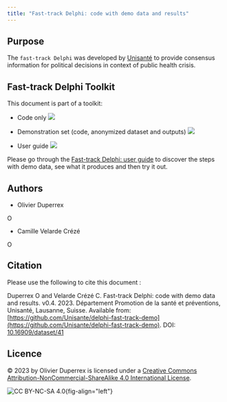 ```yaml
---
title: "Fast-track Delphi: code with demo data and results"
---
```


## Purpose

The `fast-track Delphi` was developed by [Unisanté](https://www.unisante.ch/) to provide consensus information for political decisions in context of public health crisis.

## Fast-track Delphi Toolkit

This document is part of a toolkit:

-   Code only [![](https://img.shields.io/badge/doi-10.16909/dataset/40-blue.svg)](https://doi.org/10.16909/dataset/40)

-   Demonstration set (code, anonymized dataset and outputs) [![](https://img.shields.io/badge/doi-10.16909/dataset/41-blue.svg)](https://doi.org/10.16909/dataset/41)

-   User guide [![](https://img.shields.io/badge/doi-10.16909/dataset/39-blue.svg)](https://doi.org/10.16909/dataset/39)

Please go through the [Fast-track Delphi: user guide](https://github.com/Unisante/delphi-fast-track-user-guide) to discover the steps with demo data, see what it produces and then try it out.


## Authors

- Olivier Duperrex <a href="https://orcid.org/0000-0002-0932-6846">
<img alt="ORCID logo" src="https://info.orcid.org/wp-content/uploads/2019/11/orcid_16x16.png" width="16" height="16" />
</a>


- Camille Velarde Crézé <a href=" https://orcid.org/0000-0002-4686-9401">
<img alt="ORCID logo" src="https://info.orcid.org/wp-content/uploads/2019/11/orcid_16x16.png" width="16" height="16" />
</a>



## Citation

Please use the following to cite this document :

Duperrex O and Velarde Crézé C. Fast-track Delphi: code with demo data and results. v0.4. 2023. Département Promotion de la santé et préventions, Unisanté, Lausanne, Suisse. Available from: [https://github.com/Unisante/delphi-fast-track-demo](https://github.com/Unisante/delphi-fast-track-demo). DOI: [10.16909/dataset/41](https://doi.org/10.16909/dataset/41)


## Licence

© 2023 by Olivier Duperrex is licensed under a [Creative Commons Attribution-NonCommercial-ShareAlike 4.0 International License](http://creativecommons.org/licenses/by-nc-sa/4.0/).

![CC BY-NC-SA 4.0](https://licensebuttons.net/l/by-nc-sa/4.0/88x31.png){fig-align="left"}
